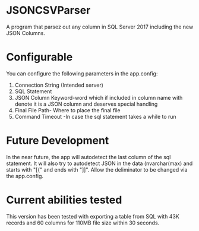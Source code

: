 # JSONCSVParser
A program that parsez out any column in SQL Server 2017 including the new JSON Columns.



# Configurable

You can configure the following parameters in the app.config:
1. Connection String (Intended server)
2. SQL Statement
3. JSON Column Keyword-word which if included in column name with denote it is a JSON column and deserves special handling
4. Final File Path- Where to place the final file
5. Command Timeout -In case the sql statement takes a while to run


# Future Development

In the near future, the app will autodetect the last column of the sql statement.
It will also try to autodetect JSON in the data (nvarchar(max) and starts with "[{" and ends with "]]".
Allow the deliminator to be changed via the app.config.

# Current abilities tested

This version has been tested with exporting a table from SQL with 43K records and 60 columns for 110MB file size within 30 seconds.




